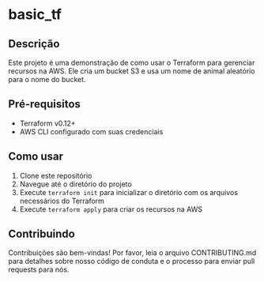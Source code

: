 # basic_tf

## Descrição

Este projeto é uma demonstração de como usar o Terraform para gerenciar recursos na AWS. Ele cria um bucket S3 e usa um nome de animal aleatório para o nome do bucket.

## Pré-requisitos

- Terraform v0.12+
- AWS CLI configurado com suas credenciais

## Como usar

1. Clone este repositório
2. Navegue até o diretório do projeto
3. Execute `terraform init` para inicializar o diretório com os arquivos necessários do Terraform
4. Execute `terraform apply` para criar os recursos na AWS

## Contribuindo

Contribuições são bem-vindas! Por favor, leia o arquivo CONTRIBUTING.md para detalhes sobre nosso código de conduta e o processo para enviar pull requests para nós.

